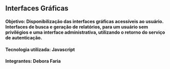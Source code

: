 ## Interfaces Gráficas

#### Objetivo: Disponibilização das interfaces gráficas acessíveis ao usuário. Interfaces de busca e geração de relatórios, para um usuário sem privilégios e uma interface administrativa, utilizando o retorno do serviço de autenticação.

#### Tecnologia utilizada: Javascript 

#### Integrantes: Debora Faria 
